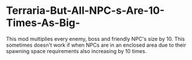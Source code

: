 # Terraria-But-All-NPC-s-Are-10-Times-As-Big-
This mod multiplies every enemy, boss and friendly NPC's size by 10. This sometimes doesn't work if when NPCs are in an enclosed area due to their spawning space requirements also increasing by 10 times.
